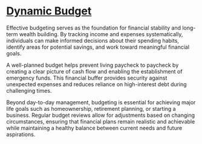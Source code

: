 # [Dynamic Budget](https://elkmire.github.io/DynamicBudget/)

Effective budgeting serves as the foundation for financial stability and long-term wealth building. By tracking income and expenses systematically, individuals can make informed decisions about their spending habits, identify areas for potential savings, and work toward meaningful financial goals.

A well-planned budget helps prevent living paycheck to paycheck by creating a clear picture of cash flow and enabling the establishment of emergency funds. This financial buffer provides security against unexpected expenses and reduces reliance on high-interest debt during challenging times.

Beyond day-to-day management, budgeting is essential for achieving major life goals such as homeownership, retirement planning, or starting a business. Regular budget reviews allow for adjustments based on changing circumstances, ensuring that financial plans remain realistic and achievable while maintaining a healthy balance between current needs and future aspirations.
